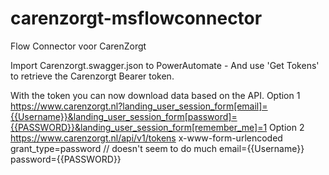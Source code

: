 # carenzorgt-msflowconnector
Flow Connector voor CarenZorgt

Import Carenzorgt.swagger.json to PowerAutomate - And use 'Get Tokens' to retrieve the Carenzorgt Bearer token.

With the token you can now download data based on the API.
Option 1
https://www.carenzorgt.nl?landing_user_session_form[email]={{Username}}&landing_user_session_form[password]={{PASSWORD}}&landing_user_session_form[remember_me]=1
Option 2
https://www.carenzorgt.nl/api/v1/tokens
x-www-form-urlencoded 
grant_type=password  // doesn't seem to do much
email={{Username}}
password={{PASSWORD}}

